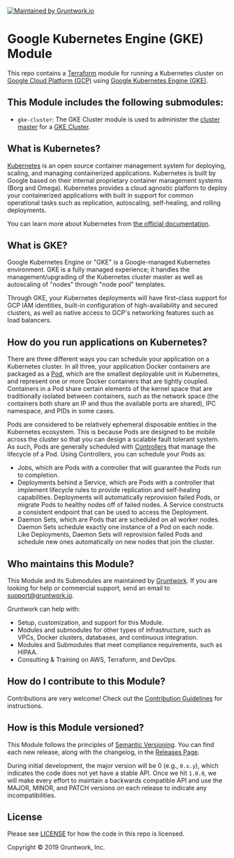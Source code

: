 [![Maintained by Gruntwork.io](https://img.shields.io/badge/maintained%20by-gruntwork.io-%235849a6.svg)](https://gruntwork.io/?ref=repo_google_gke)

# Google Kubernetes Engine (GKE) Module

This repo contains a [Terraform](https://www.terraform.io) module for running a Kubernetes cluster on [Google Cloud Platform (GCP)](https://cloud.google.com/)
using [Google Kubernetes Engine (GKE)](https://cloud.google.com/kubernetes-engine/).

## This Module includes the following submodules:

 * `gke-cluster`: The GKE Cluster module is used to administer the [cluster master](https://cloud.google.com/kubernetes-engine/docs/concepts/cluster-architecture)
for a [GKE Cluster](https://cloud.google.com/kubernetes-engine/docs/how-to/cluster-admin-overview).

## What is Kubernetes?

[Kubernetes](https://kubernetes.io) is an open source container management system for deploying, scaling, and managing
containerized applications. Kubernetes is built by Google based on their internal proprietary container management
systems (Borg and Omega). Kubernetes provides a cloud agnostic platform to deploy your containerized applications with
built in support for common operational tasks such as replication, autoscaling, self-healing, and rolling deployments.

You can learn more about Kubernetes from [the official documentation](https://kubernetes.io/docs/tutorials/kubernetes-basics/).

## What is GKE?

Google Kubernetes Engine or "GKE" is a Google-managed Kubernetes environment. GKE is a fully managed experience; it
handles the management/upgrading of the Kubernetes cluster master as well as autoscaling of "nodes" through "node pool"
templates.

Through GKE, your Kubernetes deployments will have first-class support for GCP IAM identities, built-in configuration of
high-availability and secured clusters, as well as native access to GCP's networking features such as load balancers.

## <a name="how-to-run-applications"></a>How do you run applications on Kubernetes?

There are three different ways you can schedule your application on a Kubernetes cluster. In all three, your application
Docker containers are packaged as a [Pod](https://kubernetes.io/docs/concepts/workloads/pods/pod/), which are the
smallest deployable unit in Kubernetes, and represent one or more Docker containers that are tightly coupled. Containers
in a Pod share certain elements of the kernel space that are traditionally isolated between containers, such as the
network space (the containers both share an IP and thus the available ports are shared), IPC namespace, and PIDs in some
cases.

Pods are considered to be relatively ephemeral disposable entities in the Kubernetes ecosystem. This is because Pods are
designed to be mobile across the cluster so that you can design a scalable fault tolerant system. As such, Pods are
generally scheduled with
[Controllers](https://kubernetes.io/docs/concepts/workloads/pods/pod-overview/#pods-and-controllers) that manage the
lifecycle of a Pod. Using Controllers, you can schedule your Pods as:

- Jobs, which are Pods with a controller that will guarantee the Pods run to completion.
- Deployments behind a Service, which are Pods with a controller that implement lifecycle rules to provide replication
  and self-healing capabilities. Deployments will automatically reprovision failed Pods, or migrate Pods to healthy
  nodes off of failed nodes. A Service constructs a consistent endpoint that can be used to access the Deployment.
- Daemon Sets, which are Pods that are scheduled on all worker nodes. Daemon Sets schedule exactly one instance of a Pod
  on each node. Like Deployments, Daemon Sets will reprovision failed Pods and schedule new ones automatically on
  new nodes that join the cluster.


<!-- TODO: ## What parts of the Production Grade Infrastructure Checklist are covered by this Module? -->


## Who maintains this Module?

This Module and its Submodules are maintained by [Gruntwork](http://www.gruntwork.io/). If you are looking for help or
commercial support, send an email to
[support@gruntwork.io](mailto:support@gruntwork.io?Subject=GKE%20Module).

Gruntwork can help with:

* Setup, customization, and support for this Module.
* Modules and submodules for other types of infrastructure, such as VPCs, Docker clusters, databases, and continuous
  integration.
* Modules and Submodules that meet compliance requirements, such as HIPAA.
* Consulting & Training on AWS, Terraform, and DevOps.


## How do I contribute to this Module?

Contributions are very welcome! Check out the [Contribution Guidelines](/CONTRIBUTING.md) for instructions.


## How is this Module versioned?

This Module follows the principles of [Semantic Versioning](http://semver.org/). You can find each new release, along
with the changelog, in the [Releases Page](../../releases).

During initial development, the major version will be 0 (e.g., `0.x.y`), which indicates the code does not yet have a
stable API. Once we hit `1.0.0`, we will make every effort to maintain a backwards compatible API and use the MAJOR,
MINOR, and PATCH versions on each release to indicate any incompatibilities.


## License

Please see [LICENSE](/LICENSE) for how the code in this repo is licensed.

Copyright &copy; 2019 Gruntwork, Inc.
